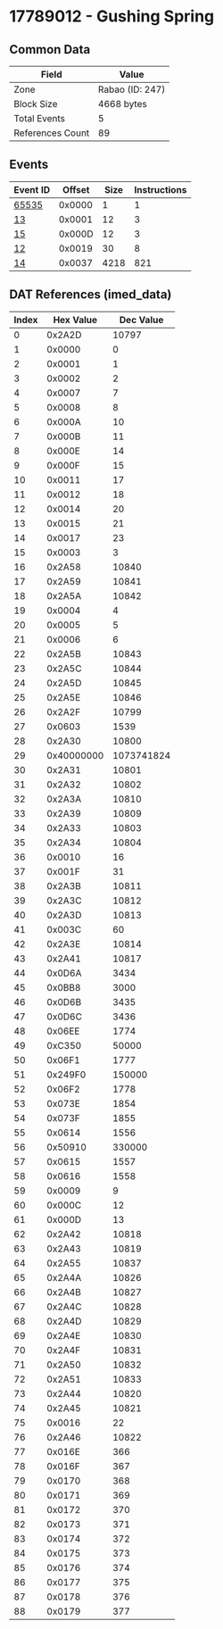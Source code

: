 # 17789012 - Gushing Spring

## Common Data

| Field            | Value           |
|------------------|-----------------|
| Zone             | Rabao (ID: 247) |
| Block Size       | 4668 bytes      |
| Total Events     | 5               |
| References Count | 89              |

## Events

| Event ID            | Offset   |   Size |   Instructions |
|---------------------|----------|--------|----------------|
| [65535](./65535.md) | 0x0000   |      1 |              1 |
| [13](./13.md)       | 0x0001   |     12 |              3 |
| [15](./15.md)       | 0x000D   |     12 |              3 |
| [12](./12.md)       | 0x0019   |     30 |              8 |
| [14](./14.md)       | 0x0037   |   4218 |            821 |

## DAT References (imed_data)

|   Index | Hex Value   |   Dec Value |
|---------|-------------|-------------|
|       0 | 0x2A2D      |       10797 |
|       1 | 0x0000      |           0 |
|       2 | 0x0001      |           1 |
|       3 | 0x0002      |           2 |
|       4 | 0x0007      |           7 |
|       5 | 0x0008      |           8 |
|       6 | 0x000A      |          10 |
|       7 | 0x000B      |          11 |
|       8 | 0x000E      |          14 |
|       9 | 0x000F      |          15 |
|      10 | 0x0011      |          17 |
|      11 | 0x0012      |          18 |
|      12 | 0x0014      |          20 |
|      13 | 0x0015      |          21 |
|      14 | 0x0017      |          23 |
|      15 | 0x0003      |           3 |
|      16 | 0x2A58      |       10840 |
|      17 | 0x2A59      |       10841 |
|      18 | 0x2A5A      |       10842 |
|      19 | 0x0004      |           4 |
|      20 | 0x0005      |           5 |
|      21 | 0x0006      |           6 |
|      22 | 0x2A5B      |       10843 |
|      23 | 0x2A5C      |       10844 |
|      24 | 0x2A5D      |       10845 |
|      25 | 0x2A5E      |       10846 |
|      26 | 0x2A2F      |       10799 |
|      27 | 0x0603      |        1539 |
|      28 | 0x2A30      |       10800 |
|      29 | 0x40000000  |  1073741824 |
|      30 | 0x2A31      |       10801 |
|      31 | 0x2A32      |       10802 |
|      32 | 0x2A3A      |       10810 |
|      33 | 0x2A39      |       10809 |
|      34 | 0x2A33      |       10803 |
|      35 | 0x2A34      |       10804 |
|      36 | 0x0010      |          16 |
|      37 | 0x001F      |          31 |
|      38 | 0x2A3B      |       10811 |
|      39 | 0x2A3C      |       10812 |
|      40 | 0x2A3D      |       10813 |
|      41 | 0x003C      |          60 |
|      42 | 0x2A3E      |       10814 |
|      43 | 0x2A41      |       10817 |
|      44 | 0x0D6A      |        3434 |
|      45 | 0x0BB8      |        3000 |
|      46 | 0x0D6B      |        3435 |
|      47 | 0x0D6C      |        3436 |
|      48 | 0x06EE      |        1774 |
|      49 | 0xC350      |       50000 |
|      50 | 0x06F1      |        1777 |
|      51 | 0x249F0     |      150000 |
|      52 | 0x06F2      |        1778 |
|      53 | 0x073E      |        1854 |
|      54 | 0x073F      |        1855 |
|      55 | 0x0614      |        1556 |
|      56 | 0x50910     |      330000 |
|      57 | 0x0615      |        1557 |
|      58 | 0x0616      |        1558 |
|      59 | 0x0009      |           9 |
|      60 | 0x000C      |          12 |
|      61 | 0x000D      |          13 |
|      62 | 0x2A42      |       10818 |
|      63 | 0x2A43      |       10819 |
|      64 | 0x2A55      |       10837 |
|      65 | 0x2A4A      |       10826 |
|      66 | 0x2A4B      |       10827 |
|      67 | 0x2A4C      |       10828 |
|      68 | 0x2A4D      |       10829 |
|      69 | 0x2A4E      |       10830 |
|      70 | 0x2A4F      |       10831 |
|      71 | 0x2A50      |       10832 |
|      72 | 0x2A51      |       10833 |
|      73 | 0x2A44      |       10820 |
|      74 | 0x2A45      |       10821 |
|      75 | 0x0016      |          22 |
|      76 | 0x2A46      |       10822 |
|      77 | 0x016E      |         366 |
|      78 | 0x016F      |         367 |
|      79 | 0x0170      |         368 |
|      80 | 0x0171      |         369 |
|      81 | 0x0172      |         370 |
|      82 | 0x0173      |         371 |
|      83 | 0x0174      |         372 |
|      84 | 0x0175      |         373 |
|      85 | 0x0176      |         374 |
|      86 | 0x0177      |         375 |
|      87 | 0x0178      |         376 |
|      88 | 0x0179      |         377 |
